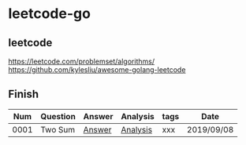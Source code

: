 # leetcode-go

## leetcode
https://leetcode.com/problemset/algorithms/
https://github.com/kylesliu/awesome-golang-leetcode

## Finish
Num | Question | Answer | Analysis | tags | Date
-|-|-|-|-|-
0001 | Two Sum | [Answer](/Answer/0001TwoSum.md) | [Analysis](/Analysis/0001TwoSum.go) | xxx | 2019/09/08
